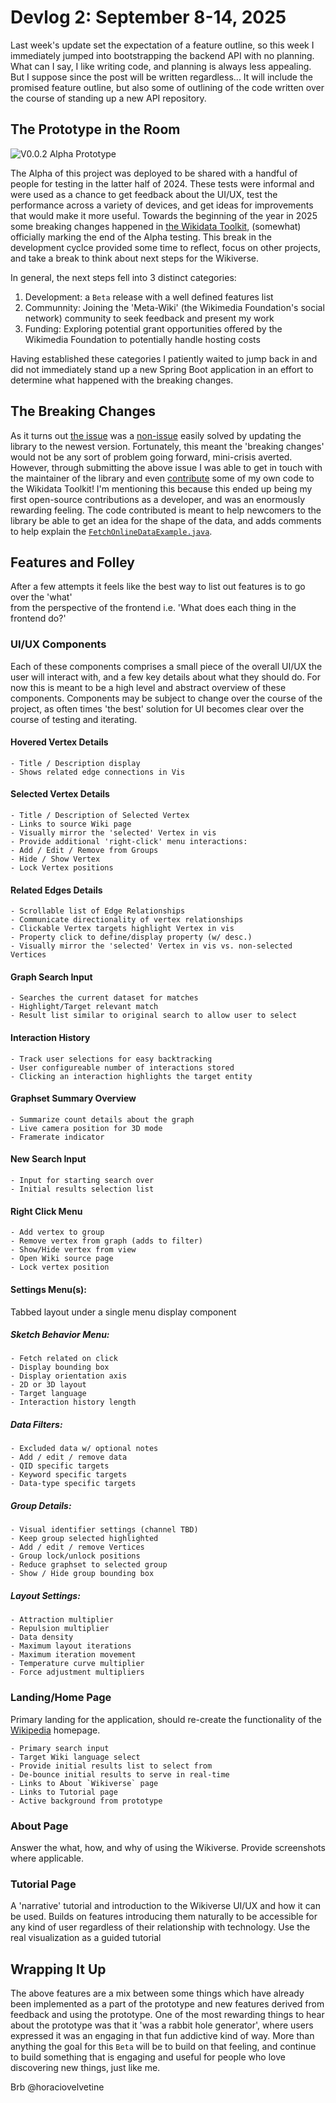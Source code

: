 # Devlog 2: September 8-14, 2025

Last week's update set the expectation of a feature outline, so this week I immediately jumped into bootstrapping the backend API with no planning. What can I say, I like writing code, and planning is always less appealing. But I suppose since the post will be written regardless... It will include the promised feature outline, but also some of outlining of the code written over the course of standing up a new API repository.

## The Prototype in the Room

![V0.0.2 Alpha Prototype](https://raw.githubusercontent.com/horaciovelvetine/writing-and-resources/main/assets/wikiverse-kevin-bacon-result-v2.png)

The Alpha of this project was deployed to be shared with a handful of people for testing in the latter half of 2024. These tests were informal and were used as a chance to get feedback about the UI/UX, test the performance across a variety of devices, and get ideas for improvements that would make it more useful. Towards the beginning of the year in 2025 some breaking changes happened in [the Wikidata Toolkit](https://github.com/Wikidata-Toolkit/Wikidata-Toolkit), (somewhat) officially marking the end of the Alpha testing. This break in the development cyclce provided some time to reflect, focus on other projects, and take a break to think about next steps for the Wikiverse.

In general, the next steps fell into 3 distinct categories:

1. Development: a `Beta` release with a well defined features list
2. Communnity: Joining the 'Meta-Wiki' (the Wikimedia Foundation's social network) community to seek feedback and present my work
3. Funding: Exploring potential grant opportunities offered by the Wikimedia Foundation to potentially handle hosting costs

Having established these categories I patiently waited to jump back in and did not immediately stand up a new Spring Boot application in an effort to determine what happened with the breaking changes.

## The Breaking Changes

As it turns out [the issue](https://github.com/Wikidata-Toolkit/Wikidata-Toolkit-Examples/issues/7) was a [non-issue](https://github.com/Wikidata-Toolkit/Wikidata-Toolkit-Examples/pull/8) easily solved by updating the library to the newest version. Fortunately, this meant the 'breaking changes' would not be any sort of problem going forward, mini-crisis averted. However, through submitting the above issue I was able to get in touch with the maintainer of the library and even [contribute](https://github.com/Wikidata-Toolkit/Wikidata-Toolkit/pull/966) some of my own code to the Wikidata Toolkit! I'm mentioning this because this ended up being my first open-source contributions as a developer, and was an enormously rewarding feeling. The code contributed is meant to help newcomers to the library be able to get an idea for the shape of the data, and adds comments to help explain the [`FetchOnlineDataExample.java`](https://github.com/Wikidata-Toolkit/Wikidata-Toolkit/blob/master/wdtk-examples/src/main/java/org/wikidata/wdtk/examples/FetchOnlineDataExample.java).

## Features and Folley

After a few attempts it feels like the best way to list out features is to go over the 'what'  
from the perspective of the frontend i.e. 'What does each thing in the frontend do?'

### **UI/UX Components**

Each of these components comprises a small piece of the overall UI/UX the user will interact with, and a few key details about what they should do. For now this is meant to be a high level and abstract overview of these components. Components may be subject to change over the course of the project, as often times 'the best' solution for UI becomes clear over the course of testing and iterating.

#### **Hovered Vertex Details**

```
- Title / Description display
- Shows related edge connections in Vis
```

#### **Selected Vertex Details**

```
- Title / Description of Selected Vertex
- Links to source Wiki page
- Visually mirror the 'selected' Vertex in vis
- Provide additional 'right-click' menu interactions:
- Add / Edit / Remove from Groups
- Hide / Show Vertex
- Lock Vertex positions
```

#### **Related Edges Details**

```
- Scrollable list of Edge Relationships
- Communicate directionality of vertex relationships
- Clickable Vertex targets highlight Vertex in vis
- Property click to define/display property (w/ desc.)
- Visually mirror the 'selected' Vertex in vis vs. non-selected Vertices
```

#### **Graph Search Input**

```
- Searches the current dataset for matches
- Highlight/Target relevant match
- Result list similar to original search to allow user to select
```

#### **Interaction History**

```
- Track user selections for easy backtracking
- User configureable number of interactions stored
- Clicking an interaction highlights the target entity
```

#### **Graphset Summary Overview**

```
- Summarize count details about the graph
- Live camera position for 3D mode
- Framerate indicator
```

#### **New Search Input**

```
- Input for starting search over
- Initial results selection list
```

#### **Right Click Menu**

```
- Add vertex to group
- Remove vertex from graph (adds to filter)
- Show/Hide vertex from view
- Open Wiki source page
- Lock vertex position
```

#### **Settings Menu(s):**

Tabbed layout under a single menu display component

##### **Sketch Behavior Menu:**

```
- Fetch related on click
- Display bounding box
- Display orientation axis
- 2D or 3D layout
- Target language
- Interaction history length
```

##### **Data Filters:**

```
- Excluded data w/ optional notes
- Add / edit / remove data
- QID specific targets
- Keyword specific targets
- Data-type specific targets
```

##### **Group Details:**

```
- Visual identifier settings (channel TBD)
- Keep group selected highlighted
- Add / edit / remove Vertices
- Group lock/unlock positions
- Reduce graphset to selected group
- Show / Hide group bounding box
```

##### **Layout Settings:**

```
- Attraction multiplier
- Repulsion multiplier
- Data density
- Maximum layout iterations
- Maximum iteration movement
- Temperature curve multiplier
- Force adjustment multipliers
```

### Landing/Home Page

Primary landing for the application, should re-create the functionality of the [Wikipedia](www.wikipedia.org) homepage.

```
- Primary search input
- Target Wiki language select
- Provide initial results list to select from
- De-bounce initial results to serve in real-time
- Links to About `Wikiverse` page
- Links to Tutorial page
- Active background from prototype
```

### About Page

Answer the what, how, and why of using the Wikiverse. Provide screenshots where applicable.

### Tutorial Page

A 'narrative' tutorial and introduction to the Wikiverse UI/UX and how it can be used. Builds on features introducing them naturally to be accessible for any kind of user regardless of their relationship with technology. Use the real visualization as a guided tutorial

## Wrapping It Up

The above features are a mix between some things which have already been implemented as a part of the prototype and new features derived from feedback and using the prototype. One of the most rewarding things to hear about the prototype was that it 'was a rabbit hole generator', where users expressed it was an engaging in that fun addictive kind of way. More than anything the goal for this `Beta` will be to build on that feeling, and continue to build something that is engaging and useful for people who love discovering new things, just like me.

Brb @horaciovelvetine
